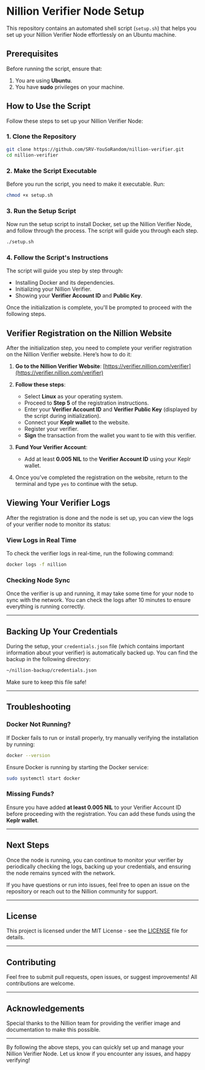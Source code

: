 # Nillion Verifier Node Setup

This repository contains an automated shell script (`setup.sh`) that helps you set up your Nillion Verifier Node effortlessly on an Ubuntu machine.

## Prerequisites

Before running the script, ensure that:

1. You are using **Ubuntu**.
2. You have **sudo** privileges on your machine.

## How to Use the Script

Follow these steps to set up your Nillion Verifier Node:

### 1. Clone the Repository

```bash
git clone https://github.com/SRV-YouSoRandom/nillion-verifier.git
cd nillion-verifier
```

### 2. Make the Script Executable

Before you run the script, you need to make it executable. Run:

```bash
chmod +x setup.sh
```

### 3. Run the Setup Script

Now run the setup script to install Docker, set up the Nillion Verifier Node, and follow through the process. The script will guide you through each step.

```bash
./setup.sh
```

### 4. Follow the Script's Instructions

The script will guide you step by step through:

- Installing Docker and its dependencies.
- Initializing your Nillion Verifier.
- Showing your **Verifier Account ID** and **Public Key**.

Once the initialization is complete, you'll be prompted to proceed with the following steps.

## Verifier Registration on the Nillion Website

After the initialization step, you need to complete your verifier registration on the Nillion Verifier website. Here’s how to do it:

1. **Go to the Nillion Verifier Website**:
   [https://verifier.nillion.com/verifier](https://verifier.nillion.com/verifier)

2. **Follow these steps**:
   - Select **Linux** as your operating system.
   - Proceed to **Step 5** of the registration instructions.
   - Enter your **Verifier Account ID** and **Verifier Public Key** (displayed by the script during initialization).
   - Connect your **Keplr wallet** to the website.
   - Register your verifier.
   - **Sign** the transaction from the wallet you want to tie with this verifier.

3. **Fund Your Verifier Account**:
   - Add at least **0.005 NIL** to the **Verifier Account ID** using your Keplr wallet.

4. Once you’ve completed the registration on the website, return to the terminal and type `yes` to continue with the setup.

## Viewing Your Verifier Logs

After the registration is done and the node is set up, you can view the logs of your verifier node to monitor its status:

### View Logs in Real Time

To check the verifier logs in real-time, run the following command:

```bash
docker logs -f nillion
```

### Checking Node Sync

Once the verifier is up and running, it may take some time for your node to sync with the network. You can check the logs after 10 minutes to ensure everything is running correctly.

---

## Backing Up Your Credentials

During the setup, your `credentials.json` file (which contains important information about your verifier) is automatically backed up. You can find the backup in the following directory:

```bash
~/nillion-backup/credentials.json
```

Make sure to keep this file safe!

---

## Troubleshooting

### Docker Not Running?

If Docker fails to run or install properly, try manually verifying the installation by running:

```bash
docker --version
```

Ensure Docker is running by starting the Docker service:

```bash
sudo systemctl start docker
```

### Missing Funds?

Ensure you have added **at least 0.005 NIL** to your Verifier Account ID before proceeding with the registration. You can add these funds using the **Keplr wallet**.

---

## Next Steps

Once the node is running, you can continue to monitor your verifier by periodically checking the logs, backing up your credentials, and ensuring the node remains synced with the network.

If you have questions or run into issues, feel free to open an issue on the repository or reach out to the Nillion community for support.

---

## License

This project is licensed under the MIT License - see the [LICENSE](LICENSE) file for details.

---

## Contributing

Feel free to submit pull requests, open issues, or suggest improvements! All contributions are welcome.

---

## Acknowledgements

Special thanks to the Nillion team for providing the verifier image and documentation to make this possible.

---

By following the above steps, you can quickly set up and manage your Nillion Verifier Node. Let us know if you encounter any issues, and happy verifying!
